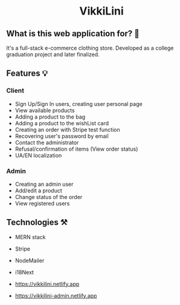 <h1 align="center">VikkiLini</h1>

## What is this web application for? 🚀

It's a full-stack e-commerce clothing store. Developed as a college graduation project and later finalized.

## Features 💡

### Client
- Sign Up/Sign In users, creating user personal page
- View available products
- Adding a product to the bag
- Adding a product to the wishList card
- Creating an order with Stripe test function
- Recovering user's password by email
- Contact the administrator
- Refusal/confirmation of items (View order status)
- UA/EN localization

### Admin
- Creating an admin user
- Add/edit a product
- Change status of the order
- View registered users

## Technologies ⚒

- MERN stack
- Stripe
- NodeMailer
- i18Next


- https://vikkilini.netlify.app
- https://vikkilini-admin.netlify.app
